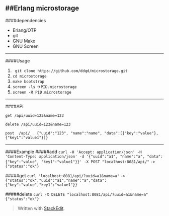 ##Erlang microstorage
---
####dependencies

* Erlang/OTP
* git
* GNU Make
* GNU Screen

---
####Usage

1. ` git clone https://github.com/ddqd/microstorage.git`
2. `cd microstorage`
3. `make bootstrap`
4. `screen -ls` ->`PID.microstorage`
5. `screen -R PID.microstorage`

---
####API

`get /api/uuid=123&name=123`

`delete /api/uuid=123&name=123`

`post  /api/   {"uuid":"123", "name":"name", "data":[{"key":"value"}, {"key1":"value1"}]}`

---
####Example
#####add
`curl -H 'Accept: application/json' -H 'Content-Type: application/json' -d '{"uuid":"a1", "name":"a", "data":{"key":"value", "key1":"value1"}}' -X POST "localhost:8081/api/"`
 `-> {"status":"ok"}`

#####get 
`curl "localhost:8081/api/?uuid=a1&name=a"`
`-> {"status":"ok","uuid":"a1","name":"a","data":{"key":"value","key1":"value1"}}`

#####delete
`curl -X DELETE "localhost:8081/api/?uuid=a1&name=a"`
`{"status":"ok"}`


> Written with [StackEdit](https://stackedit.io/).
